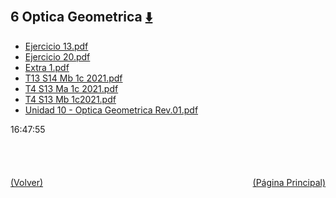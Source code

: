 
<html>
<body>
<h2>6 Optica Geometrica <a href="https://downgit.github.io/#/home?url=https://github.com/Apuntes-FIUBA/Apuntes-Electronica/tree/main/82 - Física/8201 - Fisica I/Clase en Linea/6 Optica Geometrica" style="font-size:20px">  ⬇️ </a></h2>
<ul>
    <li><a href="Ejercicio 13.pdf">Ejercicio 13.pdf</a></li>
    <li><a href="Ejercicio 20.pdf">Ejercicio 20.pdf</a></li>
    <li><a href="Extra 1.pdf">Extra 1.pdf</a></li>
    <li><a href="T13 S14 Mb 1c 2021.pdf">T13 S14 Mb 1c 2021.pdf</a></li>
    <li><a href="T4 S13 Ma 1c 2021.pdf">T4 S13 Ma 1c 2021.pdf</a></li>
    <li><a href="T4 S13 Mb 1c2021.pdf">T4 S13 Mb 1c2021.pdf</a></li>
    <li><a href="Unidad 10 - Optica Geometrica Rev.01.pdf">Unidad 10 - Optica Geometrica Rev.01.pdf</a></li>
</ul>
</body>
</html>






































16:47:55<br><br><br><br><br><a href="../" style="float: left">(Volver)</a> <a href="https://apuntes-fiuba.github.io/Apuntes-Electronica" style="float: right">(Página Principal)</a>
